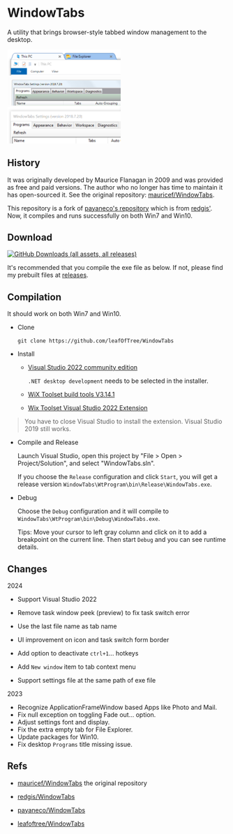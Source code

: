 # WindowTabs

A utility that brings browser-style tabbed window management to the desktop.

<p>
<img alt="screenshot" src="https://raw.githubusercontent.com/leafOfTree/leafOfTree.github.io/master/WindowTabs-example.png" width="260" />
<img alt="screenshot" src="https://raw.githubusercontent.com/leafOfTree/leafOfTree.github.io/master/WindowTabs-win7.jpg" width="260" />
<img alt="screenshot" src="https://raw.githubusercontent.com/leafOfTree/leafOfTree.github.io/master/WindowTabs-Win10.PNG" width="260" />
</p>

## History
It was originally developed by Maurice Flanagan in 2009 and was provided as free and paid versions.
The author who no longer has time to maintain it has open-sourced it. See the original repository: [mauricef/WindowTabs](https://github.com/mauricef/WindowTabs).

This repository is a fork of [payaneco's repository](https://github.com/payaneco/WindowTabs) which is from [redgis'](https://github.com/redgis/WindowTabs). Now, it compiles and runs successfully on both Win7 and Win10.

## Download

<a href="https://github.com/leafOfTree/WindowTabs/releases">![GitHub Downloads (all assets, all releases)](https://img.shields.io/github/downloads/leafoftree/windowtabs/total)</a>

It's recommended that you compile the exe file as below. If not, please find my prebuilt files at [releases](https://github.com/leafOfTree/WindowTabs/releases).

## Compilation

It should work on both Win7 and Win10.

- Clone

    ```
    git clone https://github.com/leafOfTree/WindowTabs
    ```

- Install

    - [Visual Studio 2022 community edition](https://visualstudio.microsoft.com/)

        `.NET desktop development` needs to be selected in the installer.

    - [WiX Toolset build tools V3.14.1](https://wixtoolset.org/docs/wix3/)

    - [Wix Toolset Visual Studio 2022 Extension](https://marketplace.visualstudio.com/items?itemName=WixToolset.WixToolsetVisualStudio2022Extension)

> You have to close Visual Studio to install the extension. Visual Studio 2019 still works.

- Compile and Release

    Launch Visual Studio, open this project by "File > Open > Project/Solution", and select "WindowTabs.sln".

    If you choose the `Release` configuration and click `Start`, you will get a release version `WindowTabs\WtProgram\bin\Release\WindowTabs.exe`.

- Debug

    Choose the `Debug` configuration and it will compile to `WindowTabs\WtProgram\bin\Debug\WindowTabs.exe`.

    Tips: Move your cursor to left gray column and click on it to add a breakpoint on the current line. Then start `Debug` and you can see runtime details.

## Changes

2024

- Support Visual Studio 2022

- Remove task window peek (preview) to fix task switch error
- Use the last file name as tab name
- UI improvement on icon and task switch form border

- Add option to deactivate `ctrl+1`... hotkeys
- Add `New window` item to tab context menu
- Support settings file at the same path of exe file

2023

- Recognize ApplicationFrameWindow based Apps like Photo and Mail.
- Fix null exception on toggling Fade out... option.
- Adjust settings font and display.
- Fix the extra empty tab for File Explorer.
- Update packages for Win10.
- Fix desktop `Programs` title missing issue.

## Refs

- [mauricef/WindowTabs](https://github.com/mauricef/WindowTabs) the original repository

- [redgis/WindowTabs](https://github.com/redgis/WindowTabs)

- [payaneco/WindowTabs](https://github.com/payaneco/WindowTabs)

- [leafoftree/WindowTabs](https://github.com/leafOfTree/WindowTabs)
